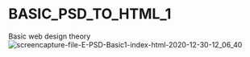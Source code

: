 # BASIC_PSD_TO_HTML_1
Basic web design theory
![screencapture-file-E-PSD-Basic1-index-html-2020-12-30-12_06_40](https://user-images.githubusercontent.com/75759109/103333612-aba2f500-4a98-11eb-8bbe-161528e8062a.png)

